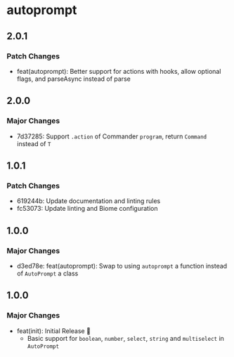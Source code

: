 # autoprompt

## 2.0.1

### Patch Changes

- feat(autoprompt): Better support for actions with hooks, allow optional flags, and parseAsync instead of parse

## 2.0.0

### Major Changes

- 7d37285: Support `.action` of Commander `program`, return `Command` instead of `T`

## 1.0.1

### Patch Changes

- 619244b: Update documentation and linting rules
- fc53073: Update linting and Biome configuration

## 1.0.0

### Major Changes

- d3ed78e: feat(autoprompt): Swap to using `autoprompt` a function instead of `AutoPrompt` a class

## 1.0.0

### Major Changes

- feat(init): Initial Release 🎉
  - Basic support for `boolean`, `number`, `select`, `string` and `multiselect` in `AutoPrompt`
